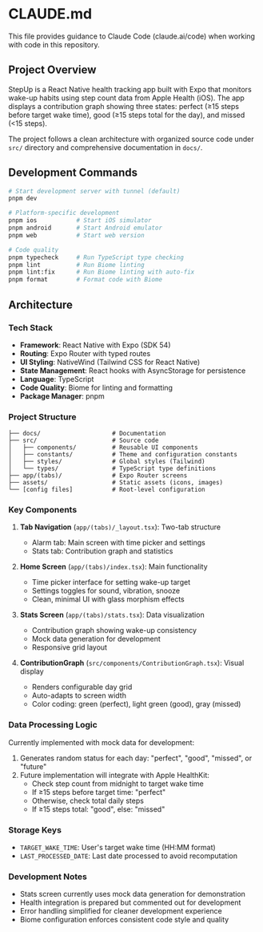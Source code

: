 # CLAUDE.md

This file provides guidance to Claude Code (claude.ai/code) when working with code in this repository.

## Project Overview

StepUp is a React Native health tracking app built with Expo that monitors wake-up habits using step count data from Apple Health (iOS). The app displays a contribution graph showing three states: perfect (≥15 steps before target wake time), good (≥15 steps total for the day), and missed (<15 steps).

The project follows a clean architecture with organized source code under `src/` directory and comprehensive documentation in `docs/`.

## Development Commands

```bash
# Start development server with tunnel (default)
pnpm dev

# Platform-specific development
pnpm ios           # Start iOS simulator
pnpm android       # Start Android emulator
pnpm web           # Start web version

# Code quality
pnpm typecheck     # Run TypeScript type checking
pnpm lint          # Run Biome linting
pnpm lint:fix      # Run Biome linting with auto-fix
pnpm format        # Format code with Biome
```

## Architecture

### Tech Stack
- **Framework**: React Native with Expo (SDK 54)
- **Routing**: Expo Router with typed routes
- **UI Styling**: NativeWind (Tailwind CSS for React Native)
- **State Management**: React hooks with AsyncStorage for persistence
- **Language**: TypeScript
- **Code Quality**: Biome for linting and formatting
- **Package Manager**: pnpm

### Project Structure
```
├── docs/                    # Documentation
├── src/                     # Source code
│   ├── components/          # Reusable UI components
│   ├── constants/           # Theme and configuration constants
│   ├── styles/              # Global styles (Tailwind)
│   └── types/               # TypeScript type definitions
├── app/(tabs)/              # Expo Router screens
├── assets/                  # Static assets (icons, images)
└── [config files]           # Root-level configuration
```

### Key Components

1. **Tab Navigation** (`app/(tabs)/_layout.tsx`): Two-tab structure
   - Alarm tab: Main screen with time picker and settings
   - Stats tab: Contribution graph and statistics

2. **Home Screen** (`app/(tabs)/index.tsx`): Main functionality
   - Time picker interface for setting wake-up target
   - Settings toggles for sound, vibration, snooze
   - Clean, minimal UI with glass morphism effects

3. **Stats Screen** (`app/(tabs)/stats.tsx`): Data visualization
   - Contribution graph showing wake-up consistency
   - Mock data generation for development
   - Responsive grid layout

4. **ContributionGraph** (`src/components/ContributionGraph.tsx`): Visual display
   - Renders configurable day grid
   - Auto-adapts to screen width
   - Color coding: green (perfect), light green (good), gray (missed)

### Data Processing Logic

Currently implemented with mock data for development:
1. Generates random status for each day: "perfect", "good", "missed", or "future"
2. Future implementation will integrate with Apple HealthKit:
   - Check step count from midnight to target wake time
   - If ≥15 steps before target time: "perfect"
   - Otherwise, check total daily steps
   - If ≥15 steps total: "good", else: "missed"

### Storage Keys
- `TARGET_WAKE_TIME`: User's target wake time (HH:MM format)
- `LAST_PROCESSED_DATE`: Last date processed to avoid recomputation

### Development Notes
- Stats screen currently uses mock data generation for demonstration
- Health integration is prepared but commented out for development
- Error handling simplified for cleaner development experience
- Biome configuration enforces consistent code style and quality